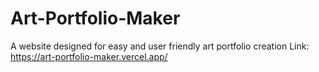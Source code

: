 # Art-Portfolio-Maker
A website designed for easy and user friendly art portfolio creation
Link: https://art-portfolio-maker.vercel.app/
